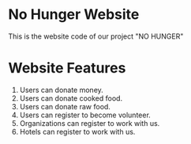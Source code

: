 # No Hunger Website

This is the website code of our project "NO HUNGER"


# Website Features

1. Users can donate money.
2. Users can donate cooked food.
3. Users can donate raw food.
4. Users can register to become volunteer.
5. Organizations can register to work with us.
6. Hotels can register to work with us.

